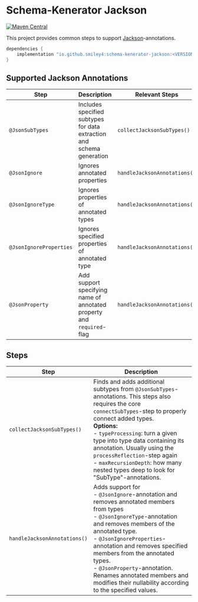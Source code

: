 # Schema-Kenerator Jackson

[![Maven Central](https://maven-badges.herokuapp.com/maven-central/io.github.smiley4/schema-kenerator-jackson/badge.svg)](https://maven-badges.herokuapp.com/maven-central/io.github.smiley4/schema-kenerator-jackson)

This project provides common steps to support [Jackson](https://github.com/FasterXML/jackson-annotations)-annotations.

```kotlin
dependencies {
    implementation "io.github.smiley4:schema-kenerator-jackson:<VERSION>"
}
```

## Supported Jackson Annotations

| Step                    | Description                                                           | Relevant Steps               |
|-------------------------|-----------------------------------------------------------------------|------------------------------|
| `@JsonSubTypes`         | Includes specified subtypes for data extraction and schema generation | `collectJacksonSubTypes()`   |
| `@JsonIgnore`           | Ignores annotated properties                                          | `handleJacksonAnnotations()` |
| `@JsonIgnoreType`       | Ignores properties of annotated types                                 | `handleJacksonAnnotations()` |
| `@JsonIgnoreProperties` | Ignores specified properties of annotated type                        | `handleJacksonAnnotations()` |
| `@JsonProperty`         | Add support specifying name of annotated property and `required`-flag | `handleJacksonAnnotations()` |

## Steps

| Step                         | Description                                                                                                                                                                                                                                                                                                                                                                                                     |
|------------------------------|-----------------------------------------------------------------------------------------------------------------------------------------------------------------------------------------------------------------------------------------------------------------------------------------------------------------------------------------------------------------------------------------------------------------|
| `collectJacksonSubTypes()`   | Finds and adds additional subtypes from `@JsonSubTypes`-annotations. This steps also requires the core `connectSubTypes`-step to properly connect added types.<br/>**Options:**<br/> - `typeProcessing`: turn a given type into type data containing its annotation. Usually using the `processReflection`-step again<br/> - `maxRecursionDepth`: how many nested types deep to look for "SubType"-annotations. |
| `handleJacksonAnnotations()` | Adds support for<br/> - `@JsonIgnore`-annotation and removes annotated members from types<br/> - `@JsonIgnoreType`-annotation and removes members of the annotated type.<br/> - `@JsonIgnoreProperties`-annotation and removes specified members from the annotated types.<br/> - `@JsonProperty`-annotation. Renames annotated members and modifies their nullability according to the specified values.       |

